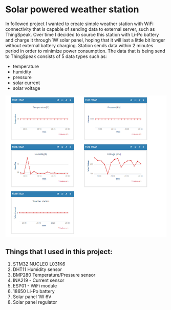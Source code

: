 # Solar powered weather station
In followed project I wanted to create simple weather station with WiFi connectivity that is capable of sending data to external server, such as ThingSpeak.
Over time I decided to source this station with Li-Po battery and charge it through 1W solar panel, hoping that it will last a little bit longer without external battery charging.
Station sends data within 2 minutes period in order to minimize power consumption. The data that is being send to ThingSpeak consists of 5 data types such as:
- temperature
- humidity
- pressure
- solar current
- solar voltage


![ThingSpeak data graphs](weather_station.PNG)

## Things that I used in this project:
1. STM32 NUCLEO L031K6
2. DHT11 Humidity sensor
3. BMP280 Temperature/Pressure sensor
4. INA219 - Current sensor
5. ESP01 - WiFi module
6. 18650 Li-Po battery
7. Solar panel 1W 6V
8. Solar panel regulator
